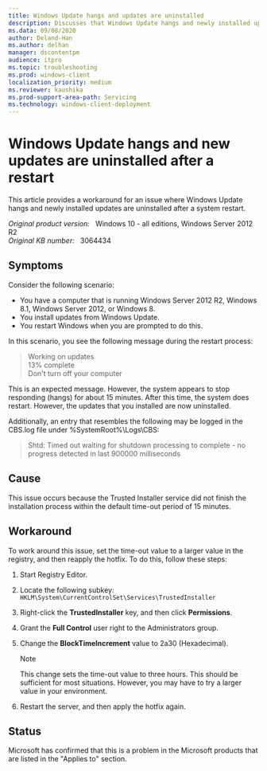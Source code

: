 ```yaml
---
title: Windows Update hangs and updates are uninstalled
description: Discusses that Windows Update hangs and newly installed updates are uninstalled after a system restart in Windows Server 2012 R2, Windows 8.1, Windows Server 2012, and Windows 8. Provides a workaround.
ms.data: 09/08/2020
author: Deland-Han
ms.author: delhan
manager: dscontentpm
audience: itpro
ms.topic: troubleshooting
ms.prod: windows-client
localization_priority: medium
ms.reviewer: kaushika
ms.prod-support-area-path: Servicing
ms.technology: windows-client-deployment
---
```

# Windows Update hangs and new updates are uninstalled after a restart

This article provides a workaround for an issue where Windows Update hangs and newly installed updates are uninstalled after a system restart.

_Original product version:_ &nbsp; Windows 10 - all editions, Windows Server 2012 R2  
_Original KB number:_ &nbsp; 3064434

## Symptoms

Consider the following scenario:  

- You have a computer that is running Windows Server 2012 R2, Windows 8.1, Windows Server 2012, or Windows 8.
- You install updates from Windows Update.
- You restart Windows when you are prompted to do this.

In this scenario, you see the following message during the restart process:

> Working on updates  
13% complete  
Don't turn off your computer  

This is an expected message. However, the system appears to stop responding (hangs) for about 15 minutes. After this time, the system does restart. However, the updates that you installed are now uninstalled.

Additionally, an entry that resembles the following may be logged in the CBS.log file under %SystemRoot%\Logs\CBS:

> Shtd: Timed out waiting for shutdown processing to complete - no progress detected in last 900000 milliseconds

## Cause

This issue occurs because the Trusted Installer service did not finish the installation process within the default time-out period of 15 minutes.

## Workaround

To work around this issue, set the time-out value to a larger value in the registry, and then reapply the hotfix. To do this, follow these steps:  

1. Start Registry Editor.
2. Locate the following subkey:  
    `HKLM\System\CurrentControlSet\Services\TrustedInstaller`  
3. Right-click the **TrustedInstaller** key, and then click **Permissions**.
4. Grant the **Full Control** user right to the Administrators group.
5. Change the **BlockTimeIncrement** value to 2a30 (Hexadecimal).

    > [!NOTE]
    > This change sets the time-out value to three hours. This should be sufficient for most situations. However, you may have to try a larger value in your environment.
6. Restart the server, and then apply the hotfix again.

## Status

Microsoft has confirmed that this is a problem in the Microsoft products that are listed in the "Applies to" section.

